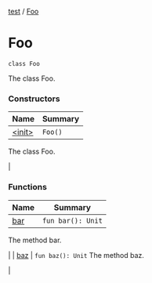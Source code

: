 [test](test/index) / [Foo](test/-foo/index)


# Foo

`class Foo`

The class Foo.




### Constructors

| Name | Summary |
|---|---|
| [&lt;init&gt;](test/-foo/-init-) | `Foo()`
The class Foo.

 |

### Functions

| Name | Summary |
|---|---|
| [bar](test/-foo/bar) | `fun bar(): Unit`
The method bar.

 |
| [baz](test/-foo/baz) | `fun baz(): Unit`
The method baz.

 |

